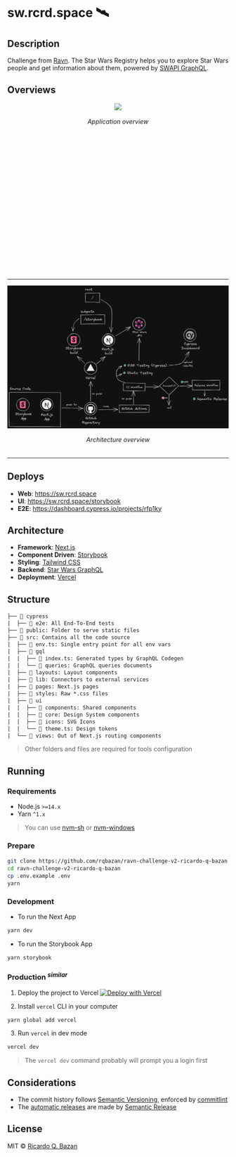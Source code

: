 # sw.rcrd.space 🛰

## Description

Challenge from [Ravn](https://www.ravn.co/). The Star Wars Registry helps you to explore Star Wars people and get information about them, powered by [SWAPI GraphQL](https://swapi-graphql.netlify.app).

## Overviews

<div align="center" style="height:360px;margin-bottom:40px;">
  <a href="https://www.loom.com/share/0852e775ad6946f3939137eb47bd2458">
    <img src="https://cdn.loom.com/sessions/thumbnails/0852e775ad6946f3939137eb47bd2458-with-play.gif">
  </a>
  <p><em>Application overview</em></p>
</div>

---

<div align="center" style="height:360px;margin-bottom:32px;">
  <a href="https://excalidraw.com/#json=k6pQGzgskJz0DcXvO7xDt,bYqI9PPcI8CB3vue35JRGQ">
    <img src="./images/architecture-overview.png">
  </a>
  <p><em>Architecture overview</em></p>
</div>

---

## Deploys

- **Web**: https://sw.rcrd.space
- **UI**: https://sw.rcrd.space/storybook
- **E2E**: https://dashboard.cypress.io/projects/rfp1ky

## Architecture

- **Framework**: [Next.js](https://nextjs.org)
- **Component Driven**: [Storybook](https://storybook.js.org)
- **Styling**: [Tailwind CSS](https://tailwindcss.com)
- **Backend**: [Star Wars GraphQL](https://swapi-graphql.netlify.app)
- **Deployment**: [Vercel](https://vercel.com)

## Structure

```
├── 📁 cypress
|  ├── 📂 e2e: All End-To-End tests
├── 📁 public: Folder to serve static files
├── 📂 src: Contains all the code source
|  ├── 📄 env.ts: Single entry point for all env vars
|  ├── 📂 gql
|  |  ├── 📄 index.ts: Generated types by GraphQL Codegen
|  |  └── 📁 queries: GraphQL queries documents
|  ├── 📁 layouts: Layout components
|  ├── 📁 lib: Connectors to external services
|  ├── 📁 pages: Next.js pages
|  ├── 📂 styles: Raw *.css files
|  ├── 📂 ui
|  |  ├── 📁 components: Shared components
|  |  ├── 📁 core: Design System components
|  |  ├── 📁 icons: SVG Icons
|  |  └── 📄 theme.ts: Design tokens
|  └── 📁 views: Out of Next.js routing components
```

> Other folders and files are required for tools configuration

## Running

### Requirements

- Node.js `>=14.x`
- Yarn `^1.x`

> You can use [nvm-sh](https://github.com/nvm-sh/nvm) or [nvm-windows](https://github.com/coreybutler/nvm-windows)

### Prepare

```bash
git clone https://github.com/rqbazan/ravn-challenge-v2-ricardo-q-bazan.git
cd ravn-challenge-v2-ricardo-q-bazan
cp .env.example .env
yarn
```

### Development

- To run the Next App

```bash
yarn dev

```

- To run the Storybook App

```bash
yarn storybook

```

### Production <sup>_similar_</sup>

1.  Deploy the project to Vercel [![Deploy with Vercel](https://vercel.com/button)](https://vercel.com/new/clone?repository-url=https%3A%2F%2Fgithub.com%2Frqbazan%2Fravn-challenge-v2-ricardo-q-bazan&env=NEXT_PUBLIC_API_URL)

2.  Install `vercel` CLI in your computer

```bash
yarn global add vercel
```

3. Run `vercel` in dev mode

```bash
vercel dev
```

> The `vercel dev` command probably will prompt you a login first

## Considerations

- The commit history follows [Semantic Versioning](https://semver.org/), enforced by [commitlint](https://github.com/conventional-changelog/commitlint)
- The [automatic releases](./.github/workflows/release.yml) are made by [Semantic Release](https://github.com/semantic-release/semantic-release)

## License

MIT © [Ricardo Q. Bazan](https://rcrd.space)
